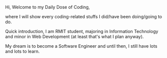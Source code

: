 Hi, Welcome to my Daily Dose of Coding, 

where I will show every coding-related stuffs I did/have been doing/going to do. 

Quick introduction, I am RMIT student, majoring in Information Technology and minor in Web Development (at least that's what I plan anyway).

My dream is to become a Software Engineer and until then, I still have lots and lots to learn.

